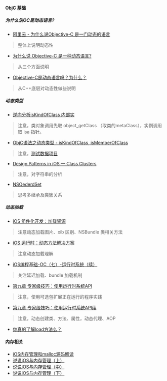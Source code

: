 
#### ObjC 基础
##### 为什么说OC是动态语言?
* [阿里云 - 为什么说Objective-C 是一门动态的语言 ](https://www.aliyun.com/jiaocheng/354015.html)
> 整体上说明动态性

* [为什么说 Objective-C 是一种动态语言?](https://blog.csdn.net/huangfei711/article/details/78262860)
> 从三个方面说明

* [Objective-C是动态语言吗？为什么？](https://www.zhihu.com/question/19970471)
> 从C++底层对动态性做些说明

##### 动态类型
* [逆向分析isKindOfClass 内部实](https://blog.csdn.net/ChSaDiN/article/details/51672087)
> 注意，类对象调用先取 object_getClass （取类的metaClass），实例调用取 isa 指针。
          
* [ObjC语法之动态类型 - isKindOfClass, isMemberOfClass](https://blog.csdn.net/totogo2010/article/details/7714960)
> 注意，[测试数据项目](https://github.com/skyming/Study/tree/master/01-Demo/BaseOC)

    
* [Design Patterns in iOS — Class Clusters](http://www.cocoachina.com/industry/20140530/8622.html)
> 注意，对字符串的分析
    
* [NSOederdSet](http://nshipster.cn/nsorderedset/)
> 思考多继承及类簇关系

##### 动态加载
* [iOS 组件化开发：加载资源](https://juejin.im/post/5ac6eb496fb9a028bb193b4a?utm_source=gold_browser_extension) 
> 注意动态加载图片、xib 区别、NSBundle 类相关方法

* [iOS 运行时：动态方法解决方案](http://michael1984w.blog.sohu.com/322918224.html)
> 注意动态加载理解

* [iOS编程基础-OC（七）-运行时系统（续）](https://blog.csdn.net/baby_hua/article/details/78723482)
> 关注延迟加载、bundle 加载机制

* [第九章 专家级技巧：使用运行时系统API](https://blog.csdn.net/baby_hua/article/details/78833425)
> 注意，使用可选包扩展正在运行的程序实践 

* [第九章 专家级技巧：使用运行时系统API续](https://blog.csdn.net/baby_hua/article/details/78862262)
> 注意，动态创建类、方法、属性，动态代理、AOP



* [你真的了解load方法么？](http://www.cocoachina.com/ios/20160516/16273.html)



#### 内存相关
* [iOS内存管理和malloc源码解读](https://www.cnblogs.com/itsApe/p/5170108.html) 
* [说说iOS与内存管理（上）](http://www.cocoachina.com/ios/20150625/12234.html)
* [说说iOS与内存管理（中）](http://www.cocoachina.com/ios/20150922/13383.html)
* [说说iOS与内存管理（下）](http://www.molotang.com/articles/2073.html)

